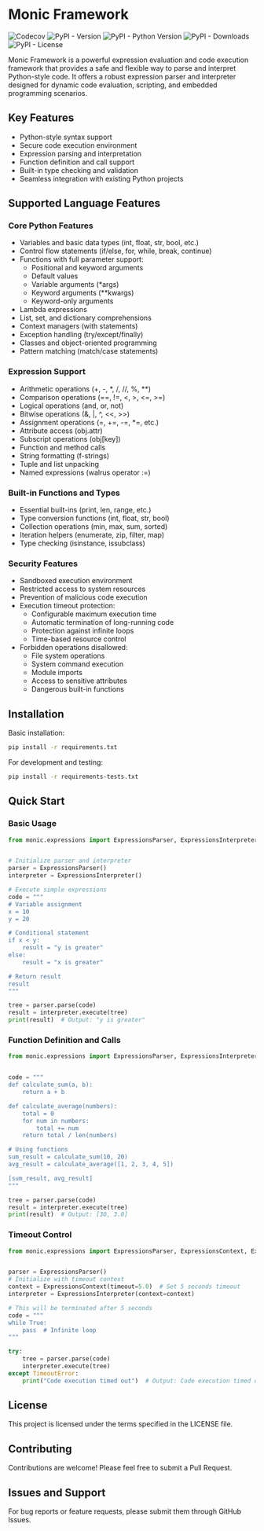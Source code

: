 # Monic Framework

![Codecov](https://img.shields.io/codecov/c/github/cognica-io/monic-framework)
![PyPI - Version](https://img.shields.io/pypi/v/monic-framework)
![PyPI - Python Version](https://img.shields.io/pypi/pyversions/monic-framework)
![PyPI - Downloads](https://img.shields.io/pypi/dm/monic-framework)
![PyPI - License](https://img.shields.io/pypi/l/monic-framework)

Monic Framework is a powerful expression evaluation and code execution framework that provides a safe and flexible way to parse and interpret Python-style code. It offers a robust expression parser and interpreter designed for dynamic code evaluation, scripting, and embedded programming scenarios.

## Key Features

- Python-style syntax support
- Secure code execution environment
- Expression parsing and interpretation
- Function definition and call support
- Built-in type checking and validation
- Seamless integration with existing Python projects

## Supported Language Features

### Core Python Features

- Variables and basic data types (int, float, str, bool, etc.)
- Control flow statements (if/else, for, while, break, continue)
- Functions with full parameter support:
  - Positional and keyword arguments
  - Default values
  - Variable arguments (*args)
  - Keyword arguments (**kwargs)
  - Keyword-only arguments
- Lambda expressions
- List, set, and dictionary comprehensions
- Context managers (with statements)
- Exception handling (try/except/finally)
- Classes and object-oriented programming
- Pattern matching (match/case statements)

### Expression Support

- Arithmetic operations (+, -, *, /, //, %, **)
- Comparison operations (==, !=, <, >, <=, >=)
- Logical operations (and, or, not)
- Bitwise operations (&, |, ^, <<, >>)
- Assignment operations (=, +=, -=, *=, etc.)
- Attribute access (obj.attr)
- Subscript operations (obj[key])
- Function and method calls
- String formatting (f-strings)
- Tuple and list unpacking
- Named expressions (walrus operator :=)

### Built-in Functions and Types

- Essential built-ins (print, len, range, etc.)
- Type conversion functions (int, float, str, bool)
- Collection operations (min, max, sum, sorted)
- Iteration helpers (enumerate, zip, filter, map)
- Type checking (isinstance, issubclass)

### Security Features

- Sandboxed execution environment
- Restricted access to system resources
- Prevention of malicious code execution
- Execution timeout protection:
  - Configurable maximum execution time
  - Automatic termination of long-running code
  - Protection against infinite loops
  - Time-based resource control
- Forbidden operations disallowed:
  - File system operations
  - System command execution
  - Module imports
  - Access to sensitive attributes
  - Dangerous built-in functions

## Installation

Basic installation:

```bash
pip install -r requirements.txt
```

For development and testing:

```bash
pip install -r requirements-tests.txt
```

## Quick Start

### Basic Usage

```python
from monic.expressions import ExpressionsParser, ExpressionsInterpreter


# Initialize parser and interpreter
parser = ExpressionsParser()
interpreter = ExpressionsInterpreter()

# Execute simple expressions
code = """
# Variable assignment
x = 10
y = 20

# Conditional statement
if x < y:
    result = "y is greater"
else:
    result = "x is greater"

# Return result
result
"""

tree = parser.parse(code)
result = interpreter.execute(tree)
print(result)  # Output: "y is greater"
```

### Function Definition and Calls

```python
from monic.expressions import ExpressionsParser, ExpressionsInterpreter


code = """
def calculate_sum(a, b):
    return a + b

def calculate_average(numbers):
    total = 0
    for num in numbers:
        total += num
    return total / len(numbers)

# Using functions
sum_result = calculate_sum(10, 20)
avg_result = calculate_average([1, 2, 3, 4, 5])

[sum_result, avg_result]
"""

tree = parser.parse(code)
result = interpreter.execute(tree)
print(result)  # Output: [30, 3.0]
```

### Timeout Control

```python
from monic.expressions import ExpressionsParser, ExpressionsContext, ExpressionsInterpreter


parser = ExpressionsParser()
# Initialize with timeout context
context = ExpressionsContext(timeout=5.0)  # Set 5 seconds timeout
interpreter = ExpressionsInterpreter(context=context)

# This will be terminated after 5 seconds
code = """
while True:
    pass  # Infinite loop
"""

try:
    tree = parser.parse(code)
    interpreter.execute(tree)
except TimeoutError:
    print("Code execution timed out")  # Output: Code execution timed out
```

## License

This project is licensed under the terms specified in the LICENSE file.

## Contributing

Contributions are welcome! Please feel free to submit a Pull Request.

## Issues and Support

For bug reports or feature requests, please submit them through GitHub Issues.
